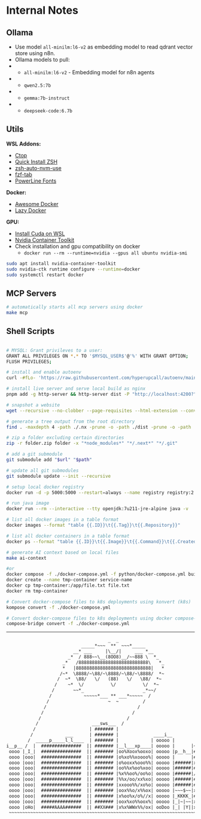 # Internal Notes

## Ollama

- Use model `all-minilm:l6-v2` as embedding model to read qdrant vector store using n8n.
- Ollama models to pull:
- - `all-minilm:l6-v2` - Embedding model for n8n agents
- - `qwen2.5:7b`
- - `gemma:7b-instruct`
- - `deepseek-code:6.7b`

## Utils

**WSL Addons:**

- [Ctop](https://github.com/bcicen/ctop)
- [Quick Install ZSH](https://gist.github.com/n1snt/454b879b8f0b7995740ae04c5fb5b7df)
- [zsh-auto-nvm-use](https://github.com/Sparragus/zsh-auto-nvm-use)
- [fzf-tab](https://gist.github.com/seungjulee/d72883c193ac630aac77e0602cb18270)
- [PowerLine Fonts](https://github.com/powerline/fonts?tab=readme-ov-file)

**Docker:**

- [Awesome Docker](https://github.com/veggiemonk/awesome-docker/blob/master/README.md)
- [Lazy Docker](https://github.com/jesseduffield/lazydocker#installation)

**GPU:**

- [Install Cuda on WSL](https://docs.nvidia.com/cuda/wsl-user-guide/index.html#installing-docker)
- [Nvidia Container Toolkit](https://docs.nvidia.com/datacenter/cloud-native/container-toolkit/latest/install-guide.html#installing-the-nvidia-container-toolkit)
- Check installation and gpu compatibility on docker
  - `docker run --rm --runtime=nvidia --gpus all ubuntu nvidia-smi`

```sh
sudo apt install nvidia-container-toolkit
sudo nvidia-ctk runtime configure --runtime=docker
sudo systemctl restart docker
```

## MCP Servers

```bash
# automatically starts all mcp servers using docker
make mcp
```

## Shell Scripts

```sh

# MYSQL: Grant privileves to a user:
GRANT ALL PRIVILEGES ON *.* TO '$MYSQL_USER$'@'%' WITH GRANT OPTION;
FLUSH PRIVILEGES;

# install and enable autoenv
curl -#fLo- 'https://raw.githubusercontent.com/hyperupcall/autoenv/main/scripts/install.sh' | sh

# install live server and serve local build as nginx
pnpm add -g http-server && http-server dist -P "http://localhost:4200?" -p 4200

# snapshot a website
wget --recursive --no-clobber --page-requisites --html-extension --convert-links --restrict-file-names=windows --domains domain.com --no-parent https://domain.com

# generate a tree output from the root directory
find . -maxdepth 4 -path ./.nx -prune -o -path ./dist -prune -o -path ./server -prune -o -path ./apps -prune -o -path ./node_modules -prune -o -path ./.git -prune -o -type d -print | sed -e "s/[^-][^\/]*\// |/g" -e "s/|\([^ ]\)/|-\1/" > tree.txt

# zip a folder excluding certain directories
zip -r folder.zip folder -x "*node_modules*" "*/.next*" "*/.git"

# add a git submodule
git submodule add "$url" "$path"

# update all git submodules
git submodule update --init --recursive

# setup local docker registry
docker run -d -p 5000:5000 --restart=always --name registry registry:2

# run java image
docker run --rm --interactive --tty openjdk:7u211-jre-alpine java -v

# list all docker images in a table format
docker images --format "table {{.ID}}\t{{.Tag}}\t{{.Repository}}"

# list all docker containers in a table format
docker ps --format "table {{.ID}}\t{{.Image}}\t{{.Command}}\t{{.CreatedAt}}\t{{.Status}}\t{{.Ports}}\t{{.Names}}"

# generate AI context based on local files
make ai-context

#or
docker compose -f ./docker-compose.yml -f python/docker-compose.yml build service-name
docker create --name tmp-container service-name
docker cp tmp-container:/app/file.txt file.txt
docker rm tmp-container

# Convert docker-compose files to k8s deployments using konvert (k8s)
kompose convert -f ./docker-compose.yml

# Convert docker-compose files to k8s deployments using docker compose-bridge plugin (k8s)
compose-bridge convert -f ./docker-compose.yml
```

---

```txt
                                      _  _
                            _____*~~~  **  ~~~*_____
                         __* ___     |\__/|     ___ *__
                       _*  / 888~~\__(8OO8)__/~~888 \  *_
                     _*   /88888888888888888888888888\   *_
                     *   |8888888888888888888888888888|   *
                    /~*  \8888/~\88/~\8888/~\88/~\8888/  *~
                   /  ~*  \88/   \/   (88)   \/   \88/  *~
                  /    ~*  \/          \/          \/  *~
                 /       ~~*_                      _*~~/
                /            ~~~~~*___ ** ___*~~~~~  /
               /                      ~  ~         /
              /                                  /
             /                                 /
            /                                /
           /                    ___sws___  /
          /                    | ####### |
         /            ___      | ####### |             ____i__
        /  _____p_____l_l____  | ####### |            | ooooo |         qp
i__p__ /  |  ###############  || ####### |__l___xp____| ooooo |      |~~~~|
 oooo |_I_|  ###############  || ####### |oo%Xoox%ooxo| ooooo |p__h__|##%#|
 oooo |ooo|  ###############  || ####### |o%xo%%xoooo%| ooooo |      |#xx%|
 oooo |ooo|  ###############  || ####### |o%ooxx%ooo%%| ooooo |######|x##%|
 oooo |ooo|  ###############  || ####### |oo%%x%oo%xoo| ooooo |######|##%x|
 oooo |ooo|  ###############  || ####### |%x%%oo%/oo%o| ooooo |######|/#%x|
 oooo |ooo|  ###############  || ####### |%%x/oo/xx%xo| ooooo |######|#%x/|
 oooo |ooo|  ###############  || ####### |xxooo%%/xo%o| ooooo |######|#^x#|
 oooo |ooo|  ###############  || ####### |oox%%o/x%%ox| ooooo |~~~$~~|x##/|
 oooo |ooo|  ###############  || ####### |x%oo%x/o%//x| ooooo |_KKKK_|#x/%|
 oooo |ooo|  ###############  || ####### |oox%xo%%oox%| ooooo |_|~|~~|xx%/|
 oooo |oHo|  #####AAAA######  || ##XX### |x%x%WWx%%/ox| ooDoo |_| |Y||xGGx|
 ~~~~~~~~~~~~~~~~~~~~~~~~~~~~~~~~~~~~~~~~~~~~~~~~~~~~~~~~~~~~~~~~~~~~~~~~~~
```
